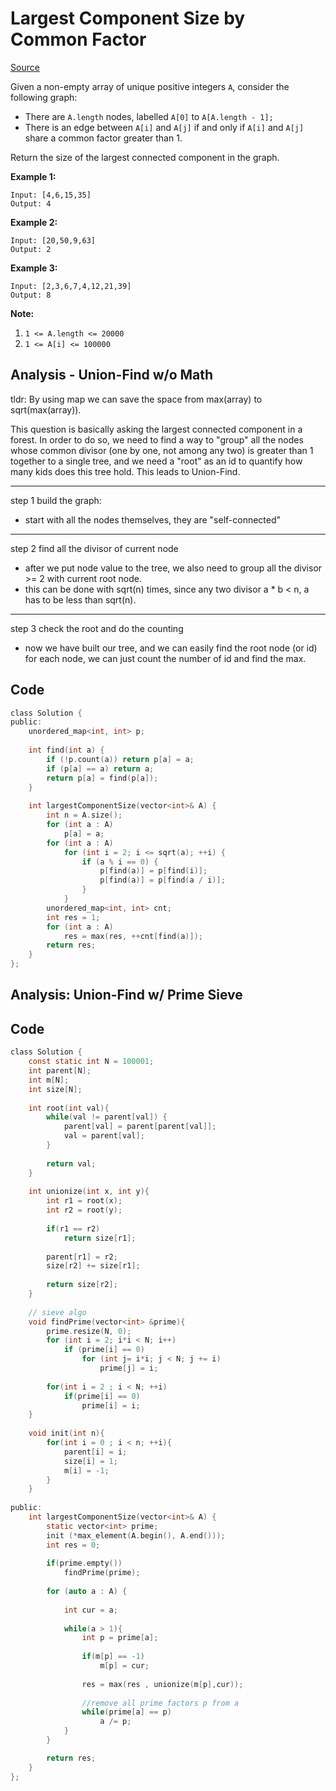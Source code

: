 # Largest Component Size by Common Factor

[Source](https://leetcode.com/problems/largest-component-size-by-common-factor/ "Permalink to ")

Given a non-empty array of unique positive integers `A`, consider the following graph:

* There are `A.length` nodes, labelled `A[0]` to `A[A.length - 1];`
* There is an edge between `A[i]` and `A[j]` if and only if `A[i]` and `A[j]` share a common factor greater than 1.

Return the size of the largest connected component in the graph.

**Example 1:**

    Input: [4,6,15,35]
    Output: 4

**Example 2:**

    Input: [20,50,9,63]
    Output: 2

**Example 3:**

    Input: [2,3,6,7,4,12,21,39]
    Output: 8

**Note:**

1. `1 <= A.length <= 20000`
2. `1 <= A[i] <= 100000`

## Analysis - Union-Find w/o Math

tldr: By using map we can save the space from max(array) to sqrt(max(array)).

This question is basically asking the largest connected component in a forest. In order to do so, we need to find a way to "group" all the nodes whose common divisor (one by one, not among any two) is greater than 1 together to a single tree, and we need a "root" as an id to quantify how many kids does this tree hold. This leads to Union-Find.

---
step 1 build the graph:
* start with all the nodes themselves, they are "self-connected"
---
step 2 find all the divisor of current node
* after we put node value to the tree, we also need to group all the divisor >= 2 with current root node.
* this can be done with sqrt(n) times, since any two divisor a * b < n, a has to be less than sqrt(n).
---
step 3 check the root and do the counting
* now we have built our tree, and we can easily find the root node (or id) for each node, we can just count the number of id and find the max.

## Code

```c
class Solution {
public:
    unordered_map<int, int> p;
    
    int find(int a) {
        if (!p.count(a)) return p[a] = a;
        if (p[a] == a) return a;
        return p[a] = find(p[a]);
    }
    
    int largestComponentSize(vector<int>& A) {
        int n = A.size();
        for (int a : A)
            p[a] = a;
        for (int a : A)
            for (int i = 2; i <= sqrt(a); ++i) {
                if (a % i == 0) {                    
                    p[find(a)] = p[find(i)];
                    p[find(a)] = p[find(a / i)];
                }
            }
        unordered_map<int, int> cnt;
        int res = 1;
        for (int a : A)
            res = max(res, ++cnt[find(a)]);
        return res;
    }
};
```

## Analysis: Union-Find w/ Prime Sieve



## Code

```c
class Solution {
    const static int N = 100001;
    int parent[N];
    int m[N];
    int size[N];
    
    int root(int val){
        while(val != parent[val]) {
            parent[val] = parent[parent[val]];
            val = parent[val];
        }
        
        return val;
    }
    
    int unionize(int x, int y){
        int r1 = root(x);
        int r2 = root(y);
        
        if(r1 == r2)
            return size[r1];
        
        parent[r1] = r2;
        size[r2] += size[r1];
        
        return size[r2];
    }
    
    // sieve algo
    void findPrime(vector<int> &prime){
        prime.resize(N, 0);
        for (int i = 2; i*i < N; i++)
            if (prime[i] == 0)
                for (int j= i*i; j < N; j += i) 
                    prime[j] = i; 
        
        for(int i = 2 ; i < N; ++i)
            if(prime[i] == 0)
                prime[i] = i;
    }
    
    void init(int n){
        for(int i = 0 ; i < n; ++i){
            parent[i] = i;
            size[i] = 1;
            m[i] = -1;
        }
    }
    
public:
    int largestComponentSize(vector<int>& A) {
        static vector<int> prime;
        init (*max_element(A.begin(), A.end()));
        int res = 0;
        
        if(prime.empty())
            findPrime(prime);
        
        for (auto a : A) {
            
            int cur = a;
            
            while(a > 1){
                int p = prime[a];
                
                if(m[p] == -1)
                    m[p] = cur;
                
                res = max(res , unionize(m[p],cur));
                
                //remove all prime factors p from a
                while(prime[a] == p)
                    a /= p;      
            }        
        }

        return res;
    }
};
```